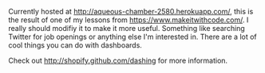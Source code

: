 Currently hosted at http://aqueous-chamber-2580.herokuapp.com/, this is the result of one of my lessons from https://www.makeitwithcode.com/.  I really should modifiy it to make it more useful.  Something like searching Twitter for job openings or anything else I'm interested in.  There are a lot of cool things you can do with dashboards.

Check out http://shopify.github.com/dashing for more information.
